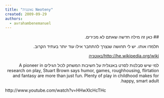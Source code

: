 ```yaml
---
title: "נאוטניה Neoteny"
created: 2009-09-29
authors: 
  - avrahambenemanuel
---
```

<div dir="rtl">
## כאן זה מילה חדשה שאתם לא מכירים.

תלמדו אותו. יש לי תחושה שנצרך להתחבר אילו עוד יותר בעתיד הקרוב.

http://he.wikipedia.org/wiki/נאוטניה

למי שיש סבלנות לסרט באנגלית על חשיבות המשחק לכול הגילים A pioneer in research on play, Stuart Brown says humor, games, roughhousing, flirtation and fantasy are more than just fun. Plenty of play in childhood makes for happy, smart adult.
</div>
http://www.youtube.com/watch?v=HHwXlcHcTHc

